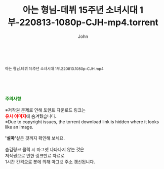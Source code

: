 ﻿---
layout: post
title:  "아는 형님-데뷔 15주년 소녀시대 1부-220813-1080p-CJH-mp4.torrent"
author: John
categories: [ 방송/음악 ]
tags: [  ]
image:  
description: "아는 형님-데뷔 15주년 소녀시대 1부-220813-1080p-CJH-mp4 torrent 정보 공유"
toc: true
toc_sticky: true
---

<br>
<div class="view-img">
</div><div class="view-content" itemprop="description">
<p><span style="font-size:12px;">아는 형님.데뷔 15주년 소녀시대 1부.220813.1080p-CJH.mp4</span> </p> </div>
    
<br><br><br>
<p data-ke-size="size16"><b><span style="color: green;">주의사항</span></b><br /><br />※저작권 문제로 인해 토렌트 다운로드 링크는<br /><b><span style="color: red;">유사 이미지</span></b>에 숨겨뒀습니다.<br />※Due to copyright issues, the torrent download link is hidden where it looks like an image.<br /><br /><b>'설마'</b>싶은 것까지 확인해 보세요.<br /><br />숨김링크 클릭 시 마그넷 나타나지 않는 것은<br />저작권으로 인한 링크만료 자료로<br />1시간 간격으로 봇에 의해 마그넷 주소 갱신됩니다.</p>
